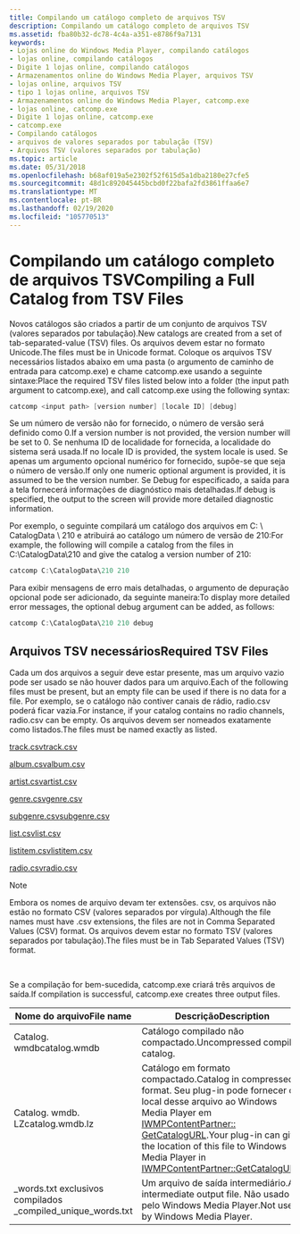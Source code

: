 ```yaml
---
title: Compilando um catálogo completo de arquivos TSV
description: Compilando um catálogo completo de arquivos TSV
ms.assetid: fba80b32-dc78-4c4a-a351-e8786f9a7131
keywords:
- Lojas online do Windows Media Player, compilando catálogos
- lojas online, compilando catálogos
- Digite 1 lojas online, compilando catálogos
- Armazenamentos online do Windows Media Player, arquivos TSV
- lojas online, arquivos TSV
- tipo 1 lojas online, arquivos TSV
- Armazenamentos online do Windows Media Player, catcomp.exe
- lojas online, catcomp.exe
- Digite 1 lojas online, catcomp.exe
- catcomp.exe
- Compilando catálogos
- arquivos de valores separados por tabulação (TSV)
- Arquivos TSV (valores separados por tabulação)
ms.topic: article
ms.date: 05/31/2018
ms.openlocfilehash: b68af019a5e2302f52f615d5a1dba2180e27cfe5
ms.sourcegitcommit: 48d1c892045445bcbd0f22bafa2fd3861ffaa6e7
ms.translationtype: MT
ms.contentlocale: pt-BR
ms.lasthandoff: 02/19/2020
ms.locfileid: "105770513"
---
```

# <a name="compiling-a-full-catalog-from-tsv-files"></a><span data-ttu-id="73f92-116">Compilando um catálogo completo de arquivos TSV</span><span class="sxs-lookup"><span data-stu-id="73f92-116">Compiling a Full Catalog from TSV Files</span></span>

<span data-ttu-id="73f92-117">Novos catálogos são criados a partir de um conjunto de arquivos TSV (valores separados por tabulação).</span><span class="sxs-lookup"><span data-stu-id="73f92-117">New catalogs are created from a set of tab-separated-value (TSV) files.</span></span> <span data-ttu-id="73f92-118">Os arquivos devem estar no formato Unicode.</span><span class="sxs-lookup"><span data-stu-id="73f92-118">The files must be in Unicode format.</span></span> <span data-ttu-id="73f92-119">Coloque os arquivos TSV necessários listados abaixo em uma pasta (o argumento de caminho de entrada para catcomp.exe) e chame catcomp.exe usando a seguinte sintaxe:</span><span class="sxs-lookup"><span data-stu-id="73f92-119">Place the required TSV files listed below into a folder (the input path argument to catcomp.exe), and call catcomp.exe using the following syntax:</span></span>


```C++
catcomp <input path> [version number] [locale ID] [debug]
```



<span data-ttu-id="73f92-120">Se um número de versão não for fornecido, o número de versão será definido como 0.</span><span class="sxs-lookup"><span data-stu-id="73f92-120">If a version number is not provided, the version number will be set to 0.</span></span> <span data-ttu-id="73f92-121">Se nenhuma ID de localidade for fornecida, a localidade do sistema será usada.</span><span class="sxs-lookup"><span data-stu-id="73f92-121">If no locale ID is provided, the system locale is used.</span></span> <span data-ttu-id="73f92-122">Se apenas um argumento opcional numérico for fornecido, supõe-se que seja o número de versão.</span><span class="sxs-lookup"><span data-stu-id="73f92-122">If only one numeric optional argument is provided, it is assumed to be the version number.</span></span> <span data-ttu-id="73f92-123">Se Debug for especificado, a saída para a tela fornecerá informações de diagnóstico mais detalhadas.</span><span class="sxs-lookup"><span data-stu-id="73f92-123">If debug is specified, the output to the screen will provide more detailed diagnostic information.</span></span>

<span data-ttu-id="73f92-124">Por exemplo, o seguinte compilará um catálogo dos arquivos em C: \\ CatalogData \\ 210 e atribuirá ao catálogo um número de versão de 210:</span><span class="sxs-lookup"><span data-stu-id="73f92-124">For example, the following will compile a catalog from the files in C:\\CatalogData\\210 and give the catalog a version number of 210:</span></span>


```C++
catcomp C:\CatalogData\210 210
```



<span data-ttu-id="73f92-125">Para exibir mensagens de erro mais detalhadas, o argumento de depuração opcional pode ser adicionado, da seguinte maneira:</span><span class="sxs-lookup"><span data-stu-id="73f92-125">To display more detailed error messages, the optional debug argument can be added, as follows:</span></span>


```C++
catcomp C:\CatalogData\210 210 debug
```



## <a name="required-tsv-files"></a><span data-ttu-id="73f92-126">Arquivos TSV necessários</span><span class="sxs-lookup"><span data-stu-id="73f92-126">Required TSV Files</span></span>

<span data-ttu-id="73f92-127">Cada um dos arquivos a seguir deve estar presente, mas um arquivo vazio pode ser usado se não houver dados para um arquivo.</span><span class="sxs-lookup"><span data-stu-id="73f92-127">Each of the following files must be present, but an empty file can be used if there is no data for a file.</span></span> <span data-ttu-id="73f92-128">Por exemplo, se o catálogo não contiver canais de rádio, radio.csv poderá ficar vazia.</span><span class="sxs-lookup"><span data-stu-id="73f92-128">For instance, if your catalog contains no radio channels, radio.csv can be empty.</span></span> <span data-ttu-id="73f92-129">Os arquivos devem ser nomeados exatamente como listados.</span><span class="sxs-lookup"><span data-stu-id="73f92-129">The files must be named exactly as listed.</span></span>

[<span data-ttu-id="73f92-130">track.csv</span><span class="sxs-lookup"><span data-stu-id="73f92-130">track.csv</span></span>](track-csv.md)

[<span data-ttu-id="73f92-131">album.csv</span><span class="sxs-lookup"><span data-stu-id="73f92-131">album.csv</span></span>](album-csv.md)

[<span data-ttu-id="73f92-132">artist.csv</span><span class="sxs-lookup"><span data-stu-id="73f92-132">artist.csv</span></span>](artist-csv.md)

[<span data-ttu-id="73f92-133">genre.csv</span><span class="sxs-lookup"><span data-stu-id="73f92-133">genre.csv</span></span>](genre-csv.md)

[<span data-ttu-id="73f92-134">subgenre.csv</span><span class="sxs-lookup"><span data-stu-id="73f92-134">subgenre.csv</span></span>](subgenre-csv.md)

[<span data-ttu-id="73f92-135">list.csv</span><span class="sxs-lookup"><span data-stu-id="73f92-135">list.csv</span></span>](list-csv.md)

[<span data-ttu-id="73f92-136">listitem.csv</span><span class="sxs-lookup"><span data-stu-id="73f92-136">listitem.csv</span></span>](listitem-csv.md)

[<span data-ttu-id="73f92-137">radio.csv</span><span class="sxs-lookup"><span data-stu-id="73f92-137">radio.csv</span></span>](radio-csv.md)

> [!Note]  
> <span data-ttu-id="73f92-138">Embora os nomes de arquivo devam ter extensões. csv, os arquivos não estão no formato CSV (valores separados por vírgula).</span><span class="sxs-lookup"><span data-stu-id="73f92-138">Although the file names must have .csv extensions, the files are not in Comma Separated Values (CSV) format.</span></span> <span data-ttu-id="73f92-139">Os arquivos devem estar no formato TSV (valores separados por tabulação).</span><span class="sxs-lookup"><span data-stu-id="73f92-139">The files must be in Tab Separated Values (TSV) format.</span></span>

 

<span data-ttu-id="73f92-140">Se a compilação for bem-sucedida, catcomp.exe criará três arquivos de saída.</span><span class="sxs-lookup"><span data-stu-id="73f92-140">If compilation is successful, catcomp.exe creates three output files.</span></span>



| <span data-ttu-id="73f92-141">Nome do arquivo</span><span class="sxs-lookup"><span data-stu-id="73f92-141">File name</span></span>                   | <span data-ttu-id="73f92-142">Descrição</span><span class="sxs-lookup"><span data-stu-id="73f92-142">Description</span></span>                                                                                                                                                                         |
|-----------------------------|-------------------------------------------------------------------------------------------------------------------------------------------------------------------------------------|
| <span data-ttu-id="73f92-143">Catalog. wmdb</span><span class="sxs-lookup"><span data-stu-id="73f92-143">catalog.wmdb</span></span>                | <span data-ttu-id="73f92-144">Catálogo compilado não compactado.</span><span class="sxs-lookup"><span data-stu-id="73f92-144">Uncompressed compiled catalog.</span></span>                                                                                                                                                      |
| <span data-ttu-id="73f92-145">Catalog. wmdb. LZ</span><span class="sxs-lookup"><span data-stu-id="73f92-145">catalog.wmdb.lz</span></span>             | <span data-ttu-id="73f92-146">Catálogo em formato compactado.</span><span class="sxs-lookup"><span data-stu-id="73f92-146">Catalog in compressed format.</span></span> <span data-ttu-id="73f92-147">Seu plug-in pode fornecer o local desse arquivo ao Windows Media Player em [IWMPContentPartner:: GetCatalogURL](/previous-versions/windows/desktop/api/contentpartner/nf-contentpartner-iwmpcontentpartner-getcatalogurl).</span><span class="sxs-lookup"><span data-stu-id="73f92-147">Your plug-in can give the location of this file to Windows Media Player in [IWMPContentPartner::GetCatalogURL](/previous-versions/windows/desktop/api/contentpartner/nf-contentpartner-iwmpcontentpartner-getcatalogurl).</span></span> |
| <span data-ttu-id="73f92-148">\_words.txt exclusivos compilados \_</span><span class="sxs-lookup"><span data-stu-id="73f92-148">compiled\_unique\_words.txt</span></span> | <span data-ttu-id="73f92-149">Um arquivo de saída intermediário.</span><span class="sxs-lookup"><span data-stu-id="73f92-149">An intermediate output file.</span></span> <span data-ttu-id="73f92-150">Não usado pelo Windows Media Player.</span><span class="sxs-lookup"><span data-stu-id="73f92-150">Not used by Windows Media Player.</span></span>                                                                                                                      |



 

 

 




